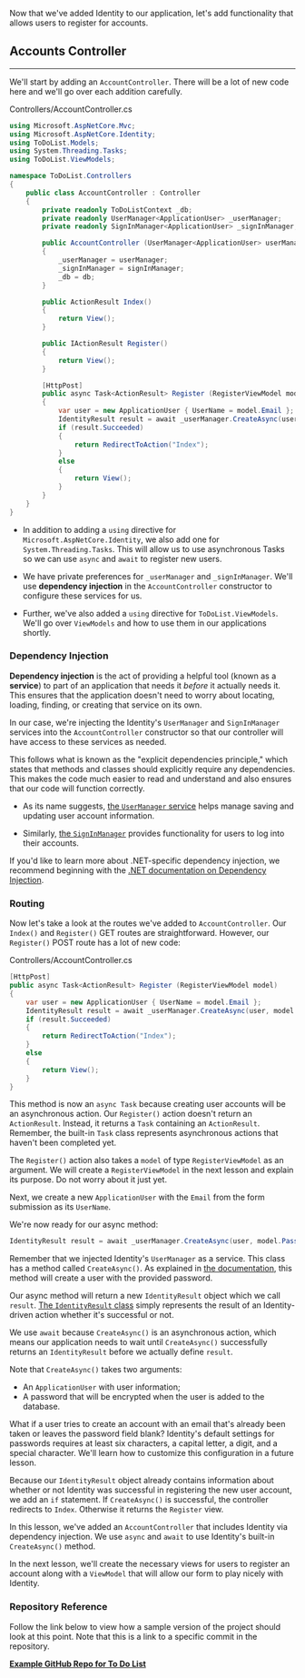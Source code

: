 Now that we've added Identity to our application, let's add functionality that allows users to register for accounts.

## Accounts Controller
---

We'll start by adding an `AccountController`. There will be a lot of new code here and we'll go over each addition carefully.

<div class="filename">Controllers/AccountController.cs</div>

```csharp
using Microsoft.AspNetCore.Mvc;
using Microsoft.AspNetCore.Identity;
using ToDoList.Models;
using System.Threading.Tasks;
using ToDoList.ViewModels;

namespace ToDoList.Controllers
{
    public class AccountController : Controller
    {
        private readonly ToDoListContext _db;
        private readonly UserManager<ApplicationUser> _userManager;
        private readonly SignInManager<ApplicationUser> _signInManager;

        public AccountController (UserManager<ApplicationUser> userManager, SignInManager<ApplicationUser> signInManager, ToDoListContext db)
        {
            _userManager = userManager;
            _signInManager = signInManager;
            _db = db;
        }

        public ActionResult Index()
        {
            return View();
        }

        public IActionResult Register()
        {
            return View();
        }

        [HttpPost]
        public async Task<ActionResult> Register (RegisterViewModel model)
        {
            var user = new ApplicationUser { UserName = model.Email };
            IdentityResult result = await _userManager.CreateAsync(user, model.Password);
            if (result.Succeeded)
            {
                return RedirectToAction("Index");
            }
            else
            {
                return View();
            }
        }
    }
}
```

* In addition to adding a `using` directive for `Microsoft.AspNetCore.Identity`, we also add one for `System.Threading.Tasks`. This will allow us to use asynchronous Tasks so we can use `async` and `await` to register new users.

* We have private preferences for `_userManager` and  `_signInManager`. We'll use **dependency injection** in the `AccountController` constructor to configure these services for us.

* Further, we've also added a `using` directive for `ToDoList.ViewModels`. We'll go over `ViewModels` and how to use them in our applications shortly.

### Dependency Injection

**Dependency injection** is the act of providing a helpful tool (known as a **service**) to part of an application that needs it _before_ it actually needs it. This ensures that the application doesn't need to worry about locating, loading, finding, or creating that service on its own.

In our case, we're injecting the Identity's `UserManager` and `SignInManager` services into the `AccountController` constructor so that our controller will have access to these services as needed.

This follows what is known as the "explicit dependencies principle," which states that methods and classes should explicitly require any dependencies. This makes the code much easier to read and understand and also ensures that our code will function correctly.

* As its name suggests, [the `UserManager` service](https://docs.microsoft.com/en-us/dotnet/api/microsoft.aspnetcore.identity.usermanager-1?view=aspnetcore-5.0) helps manage saving and updating user account information.

* Similarly, [the `SignInManager`](https://docs.microsoft.com/en-us/dotnet/api/microsoft.aspnetcore.identity.signinmanager-1?view=aspnetcore-5.0) provides functionality for users to log into their accounts.

If you'd like to learn more about .NET-specific dependency injection, we recommend beginning with the [.NET documentation on Dependency Injection](https://docs.microsoft.com/en-us/aspnet/core/fundamentals/dependency-injection).

### Routing

Now let's take a look at the routes we've added to `AccountController`. Our `Index()` and `Register()` GET routes are straightforward. However, our `Register()` POST route has a lot of new code:

<div class="filename">Controllers/AccountController.cs</div>

```csharp
[HttpPost]
public async Task<ActionResult> Register (RegisterViewModel model)
{
    var user = new ApplicationUser { UserName = model.Email };
    IdentityResult result = await _userManager.CreateAsync(user, model.Password);
    if (result.Succeeded)
    {
        return RedirectToAction("Index");
    }
    else
    {
        return View();
    }
}
```

This method is now an `async Task` because creating user accounts will be an asynchronous action. Our `Register()` action doesn't return an `ActionResult`. Instead, it returns a `Task` containing an `ActionResult`. Remember, the built-in `Task` class represents asynchronous actions that haven't been completed yet.

The `Register()` action also takes a `model` of type `RegisterViewModel` as an argument. We will create a `RegisterViewModel` in the next lesson and explain its purpose. Do not worry about it just yet.

Next, we create a new `ApplicationUser` with the `Email` from the form submission as its `UserName`.

We're now ready for our async method:

```csharp
IdentityResult result = await _userManager.CreateAsync(user, model.Password);
```

Remember that we injected Identity's `UserManager` as a service. This class has a method called `CreateAsync()`. As explained in [the documentation](https://docs.microsoft.com/en-us/dotnet/api/microsoft.aspnetcore.identity.usermanager-1.createasync?view=aspnetcore-5.0), this method will create a user with the provided password.

Our async method will return a new `IdentityResult` object which we call `result`. [The `IdentityResult` class](https://docs.microsoft.com/en-us/dotnet/api/microsoft.aspnetcore.identity.identityresult?view=aspnetcore-5.0) simply represents the result of an Identity-driven action whether it's successful or not.

We use `await` because `CreateAsync()` is an asynchronous action, which means our application needs to wait until `CreateAsync()` successfully returns an `IdentityResult` before we actually define `result`.

Note that `CreateAsync()` takes two arguments:

* An `ApplicationUser` with user information;
* A password that will be encrypted when the user is added to the database.

What if a user tries to create an account with an email that's already been taken or leaves the password field blank? Identity's default settings for passwords requires at least six characters, a capital letter, a digit, and a special character. We'll learn how to customize this configuration in a future lesson.

Because our `IdentityResult` object already contains information about whether or not Identity was successful in registering the new user account, we add an `if` statement. If `CreateAsync()` is successful, the controller redirects to `Index`. Otherwise it returns the `Register` view.

In this lesson, we've added an `AccountController` that includes Identity via dependency injection. We use `async` and `await` to use Identity's built-in `CreateAsync()` method.

In the next lesson, we'll create the necessary views for users to register an account along with a `ViewModel` that will allow our form to play nicely with Identity.

### Repository Reference

Follow the link below to view how a sample version of the project should look at this point. Note that this is a link to a specific commit in the repository.

**[<i class="glyphicon glyphicon-folder-open"></i> Example GitHub Repo for To Do List](https://github.com/epicodus-lessons/c-sharp-to-do-list-dotnet-5-week-5/tree/3_identity_controller)**

